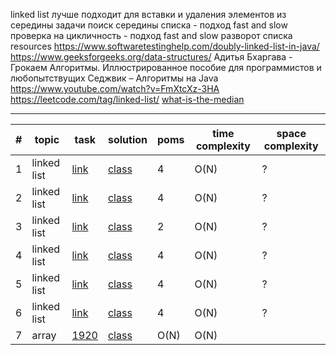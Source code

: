 linked list
    лучше подходит для вставки и удаления элементов из середины
    задачи
        поиск середины списка - подход fast and slow
        проверка на цикличность - подход fast and slow
        разворот списка
    resources
        https://www.softwaretestinghelp.com/doubly-linked-list-in-java/
        https://www.geeksforgeeks.org/data-structures/
        Адитья Бхаргава - Грокаем Алгоритмы. Иллюстрированное пособие для программистов и любопытствущих
        Седжвик – Алгоритмы на Java
        https://www.youtube.com/watch?v=FmXtcXz-3HA
        https://leetcode.com/tag/linked-list/
        [what-is-the-median](https://www.investopedia.com/terms/m/median.asp#toc-what-is-the-median)

***

| # | topic       | task                                                                         | solution | poms | time complexity |space complexity|
|---|-------------|------------------------------------------------------------------------------|--|-----|-----------------|-----------------|
| 1 | linked list | [link](https://leetcode.com/problems/remove-duplicates-from-sorted-list/)    | [class](com/dev/learn/dsa/list/linked/leetcode/easy/RemoveDuplicatesFromSortedList.java) | 4   | O(N)            |?|
| 2 | linked list | [link](https://leetcode.com/problems/middle-of-the-linked-list/)             | [class](com/dev/learn/dsa/list/linked/leetcode/easy/MiddleOfTheLinkedList.java) | 4   | O(N)            |?|
| 3 | linked list | [link](https://leetcode.com/problems/convert-binary-number-in-a-linked-list-to-integer/) | [class](com/dev/learn/dsa/list/linked/leetcode/easy/ConvertBinaryNumberInLinkedListToInteger.java) | 2   | O(N)            |?|
| 4 | linked list | [link](https://leetcode.com/problems/reverse-linked-list/)                   | [class](com/dev/learn/dsa/list/linked/leetcode/easy/ReverseLinkedList.java) | 4   | O(N)            |?|
| 5 | linked list | [link](https://leetcode.com/problems/remove-linked-list-elements/)           | [class](com/dev/learn/dsa/list/linked/leetcode/easy/RemoveLinkedListElements.java) | 4   | O(N)            |?|
| 6 | linked list | [link](https://leetcode.com/problems/merge-two-sorted-lists/)                | [class](com/dev/learn/dsa/list/linked/leetcode/easy/MergeTwoSortedLists.java) | 4   | O(N)            |?|
| 7 | array       | [1920](https://leetcode.com/problems/build-array-from-permutation/)          | [class](com/dev/learn/dsa/array/leetcode/easy/BuildArrayFromPermutation.java) | O(N) | O(N) |
